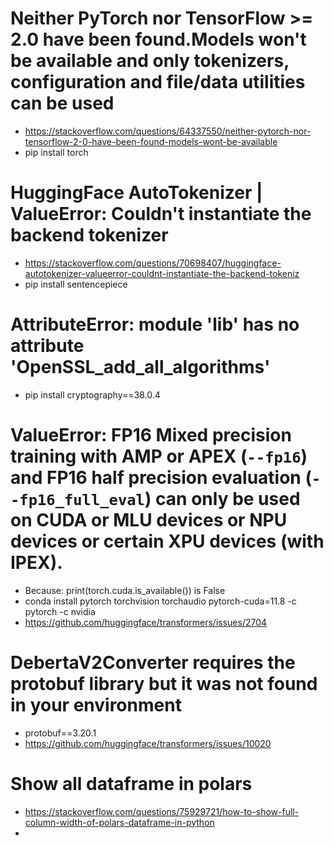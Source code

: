 # Neither PyTorch nor TensorFlow >= 2.0 have been found.Models won't be available and only tokenizers, configuration and file/data utilities can be used
+ https://stackoverflow.com/questions/64337550/neither-pytorch-nor-tensorflow-2-0-have-been-found-models-wont-be-available
+ pip install torch

# HuggingFace AutoTokenizer | ValueError: Couldn't instantiate the backend tokenizer
+ https://stackoverflow.com/questions/70698407/huggingface-autotokenizer-valueerror-couldnt-instantiate-the-backend-tokeniz
+ pip install sentencepiece

# AttributeError: module 'lib' has no attribute 'OpenSSL_add_all_algorithms'
+ pip install cryptography==38.0.4

# ValueError: FP16 Mixed precision training with AMP or APEX (`--fp16`) and FP16 half precision evaluation (`--fp16_full_eval`) can only be used on CUDA or MLU devices or NPU devices or certain XPU devices (with IPEX).
+ Because: print(torch.cuda.is_available()) is False
+ conda install pytorch torchvision torchaudio pytorch-cuda=11.8 -c pytorch -c nvidia
+ https://github.com/huggingface/transformers/issues/2704

# DebertaV2Converter requires the protobuf library but it was not found in your environment
+ protobuf==3.20.1
+ https://github.com/huggingface/transformers/issues/10020

# Show all dataframe in polars
+ https://stackoverflow.com/questions/75929721/how-to-show-full-column-width-of-polars-dataframe-in-python
+ 